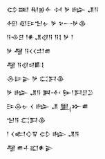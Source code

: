 <div class='block'>
<div class='line'>𒌌𒌅 𒊑𒂊𒅆 𒀴 𒃻 𒈗 𒂗𒀀</div>
<div class='line'>𒅇 𒊏𒄿𒈠𒉡 𒃻 𒆳𒀸𒋩𒆠</div>
<div class='line'>𒀀𒈾𒆪 𒁹𒀭𒂗𒋼𒀀 𒀀𒋙 𒃻 𒁹</div>
<div class='line'>𒃻 𒆷 𒀀𒌋𒌋𒄥𒌑</div>
<div class='line'>𒆷 𒀀𒋼𒁀𒀾𒋙</div>
<div class='line'>𒁲𒄿𒉌 𒃻 𒀫𒁕𒆠</div>
<div class='line'>𒃻 𒈗 𒂗𒀀 𒀉𒋾 𒌉𒁹𒁕𒆪𒊒</div>
<div class='line'>𒄿𒁲𒉡 𒌋 𒈗 𒂗 𒅅𒁍𒌑</div>
<div class='line'>𒈠𒀀 𒀫𒁕𒆠</div>
<div class='line'>𒁹 𒌋𒅗𒄭𒐊 𒌌 𒈗 𒂗𒀀</div>
<div class='line'>𒆷 𒌑𒈦𒊬𒀭𒉌</div>
</div>